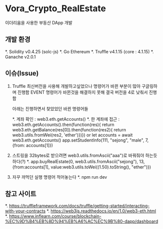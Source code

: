 # Vora_Crypto_RealEstate

이더리움을 사용한 부동산 DApp 개발

## 개발 환경
*. Solidity v0.4.25 (solc-js)
*. Go Ethereum
*. Truffle v4.1.15 (core : 4.1.15)
*. Ganache v2.0.1

## 이슈(Issue)
1. Truffle 최신버전을 사용해 개발하고싶었으나 명령어가 바뀐 부분이 많아 구글링하며 진행함
   EVENT 명령어가 바뀐것을 해결하지 못해 결국 버전을 4로 낮춰서 진행함
   
   아래는 진행하면서 찾았었던 바뀐 명령어들
   
   *. 계좌 확인 : web3.eth.getAccounts() 
   *. 한 계좌에 접근 : web3.eth.getAccounts().then(function(res){ return web3.eth.getBalance(res[0]).then(function(res2){ return web3.utils.fromWei(res2, 'ether')})})
   or
   let accounts = await web3.eth.getAccounts()
   app.setStudentInfo(111, "sejong", "male", 7, {from: accounts[1]})
 
 2. 스트링을 32bytes로 받으려면 web3.utils.fromAscii("aaa")로 바꿔줘야 하는듯 하다(?)
   *. app.buyRealEstate(0, web3.utils.fromAscii("sejong"), 13, {from:accounts[1], value:web3.utils.toWei((1.50).toString(), "ether")})
   
 3. 자꾸 까먹던 실행 명령어 적어놓는다
   *. npm run dev
   


## 참고 사이트
*. https://truffleframework.com/docs/truffle/getting-started/interacting-with-your-contracts
*. https://web3js.readthedocs.io/en/1.0/web3-eth.html
*. https://www.inflearn.com/course/blockchain-%EC%9D%B4%EB%8D%94%EB%A6%AC%EC%9B%80-dapp/dashboard

